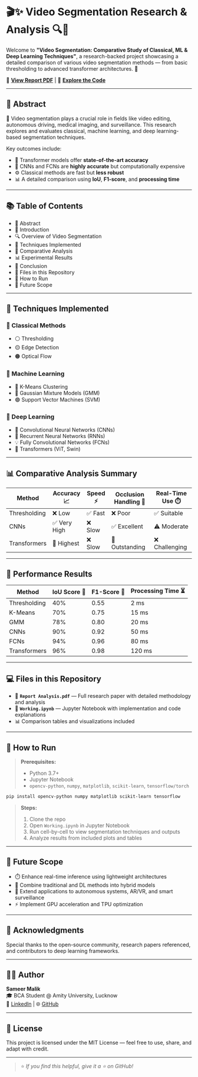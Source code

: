 
# 🎬✨ Video Segmentation Research & Analysis 🔍🧠

Welcome to **"Video Segmentation: Comparative Study of Classical, ML & Deep Learning Techniques"**, a research-backed project showcasing a detailed comparison of various video segmentation methods — from basic thresholding to advanced transformer architectures. 🚀

📄 **[View Report PDF](./Report%20Analysis.pdf)** | 🧪 **[Explore the Code](./Working.ipynb)**

---

## 📌 Abstract

🎥 Video segmentation plays a crucial role in fields like video editing, autonomous driving, medical imaging, and surveillance. This research explores and evaluates classical, machine learning, and deep learning-based segmentation techniques.

Key outcomes include:
- 🚀 Transformer models offer **state-of-the-art accuracy**
- 🧠 CNNs and FCNs are **highly accurate** but computationally expensive
- ⚙️ Classical methods are fast but **less robust**
- 📊 A detailed comparison using **IoU**, **F1-score**, and **processing time**

---

## 📚 Table of Contents

- 📝 Abstract
- 📖 Introduction
- 🔍 Overview of Video Segmentation
- 🧪 Techniques Implemented
- 🧮 Comparative Analysis
- 📊 Experimental Results
- 🧠 Conclusion
- 📂 Files in this Repository
- 🚀 How to Run
- 📌 Future Scope

---

## 🧠 Techniques Implemented

### 🔹 Classical Methods
- ⚪ Thresholding
- 🟡 Edge Detection
- 🟠 Optical Flow

### 🔸 Machine Learning
- 🔵 K-Means Clustering
- 🔴 Gaussian Mixture Models (GMM)
- 🟣 Support Vector Machines (SVM)

### 🔺 Deep Learning
- 🤖 Convolutional Neural Networks (CNNs)
- 🧠 Recurrent Neural Networks (RNNs)
- 💡 Fully Convolutional Networks (FCNs)
- 🚀 Transformers (ViT, Swin)

---

## 📊 Comparative Analysis Summary

| Method       | Accuracy 📈 | Speed ⚡ | Occlusion Handling 🧱 | Real-Time Use ⏱️ |
|--------------|-------------|----------|------------------------|------------------|
| Thresholding | ❌ Low       | ✅ Fast   | ❌ Poor                 | ✅ Suitable       |
| CNNs         | ✅ Very High | ❌ Slow  | ✅ Excellent            | ⚠️ Moderate      |
| Transformers | 🚀 Highest  | ❌ Slow  | 🌟 Outstanding          | ❌ Challenging   |

---

## 🧪 Performance Results

| Method        | IoU Score 📐 | F1-Score 🎯 | Processing Time ⏳ |
|---------------|--------------|-------------|---------------------|
| Thresholding  | 40%          | 0.55        | 2 ms                |
| K-Means       | 70%          | 0.75        | 15 ms               |
| GMM           | 78%          | 0.80        | 20 ms               |
| CNNs          | 90%          | 0.92        | 50 ms               |
| FCNs          | 94%          | 0.96        | 80 ms               |
| Transformers  | 96%          | 0.98        | 120 ms              |

---

## 💻 Files in this Repository

- 📘 **`Report Analysis.pdf`** — Full research paper with detailed methodology and analysis
- 🧪 **`Working.ipynb`** — Jupyter Notebook with implementation and code explanations
- 📊 Comparison tables and visualizations included

---

## 🚀 How to Run

> **Prerequisites:**
> - Python 3.7+
> - Jupyter Notebook
> - `opencv-python`, `numpy`, `matplotlib`, `scikit-learn`, `tensorflow/torch`

```bash
pip install opencv-python numpy matplotlib scikit-learn tensorflow
```

> **Steps:**
> 1. Clone the repo
> 2. Open `Working.ipynb` in Jupyter Notebook
> 3. Run cell-by-cell to view segmentation techniques and outputs
> 4. Analyze results from included plots and tables

---

## 🔮 Future Scope

- ⏱️ Enhance real-time inference using lightweight architectures
- 🧩 Combine traditional and DL methods into hybrid models
- 🚗 Extend applications to autonomous systems, AR/VR, and smart surveillance
- ⚡ Implement GPU acceleration and TPU optimization

---

## 🙌 Acknowledgments

Special thanks to the open-source community, research papers referenced, and contributors to deep learning frameworks.

---

## 🧑‍💻 Author

**Sameer Malik**  
🎓 BCA Student @ Amity University, Lucknow  
🔗 [LinkedIn](https://linkedin.com/in/sameermalik5) | 🌐 [GitHub](https://github.com/mrflint5)

---

## 📃 License

This project is licensed under the MIT License — feel free to use, share, and adapt with credit.

---

> ⭐ *If you find this helpful, give it a ⭐ on GitHub!*
